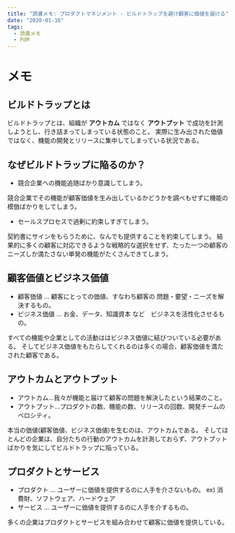 ```yaml
---
title: "読書メモ: プロダクトマネジメント - ビルドトラップを避け顧客に価値を届ける"
date: "2020-01-16"
tags:
  - 読書メモ
  - PdM
---
```


# メモ
## ビルドトラップとは
ビルドトラップとは、組織が **アウトカム** ではなく **アウトプット** で成功を計測しようとし、行き詰まってしまっている状態のこと。
実際に生み出された価値ではなく、機能の開発とリリースに集中してしまっている状況である。

## なぜビルドトラップに陥るのか？
- 競合企業への機能追随ばかり意識してしまう。

競合企業でその機能が顧客価値を生み出しているかどうかを調べもせずに機能の模倣ばかりをしてしまう。

- セールスプロセスで過剰に約束しすぎてしまう。

契約書にサインをもらうために、なんでも提供することを約束してしまう。
結果的に多くの顧客に対応できるような戦略的な選択をせず、たった一つの顧客のニーズしか満たさない単発の機能がたくさんできてしまう。

## 顧客価値とビジネス価値
- 顧客価値 ... 顧客にとっての価値、すなわち顧客の 問題・要望・ニーズを解決するもの。
- ビジネス価値 ... お金、データ、知識資本 など　ビジネスを活性化させるもの。

すべての機能や企業としての活動ははビジネス価値に結びついている必要がある。
そしてビジネス価値をもたらしてくれるのは多くの場合、顧客価値を満たされた顧客である。

## アウトカムとアウトプット
- アウトカム...我々が機能と届けて顧客の問題を解決したという結果のこと。
- アウトプット...プロダクトの数、機能の数、リリースの回数、開発チームのベロシティ。

本当の価値(顧客価値、ビジネス価値)を生むのは、アウトカムである。
そしてほとんどの企業は、自分たちの行動のアウトカムを計測しておらず、アウトプットばかりを気にしてビルドトラップに陥っている。


## プロダクトとサービス
- プロダクト ... ユーザーに価値を提供するのに人手を介さないもの。 ex) 消費財、ソフトウェア、ハードウェア
- サービス ... ユーザーに価値を提供するのに人手を介するもの。

多くの企業はプロダクトとサービスを組み合わせて顧客に価値を提供している。
